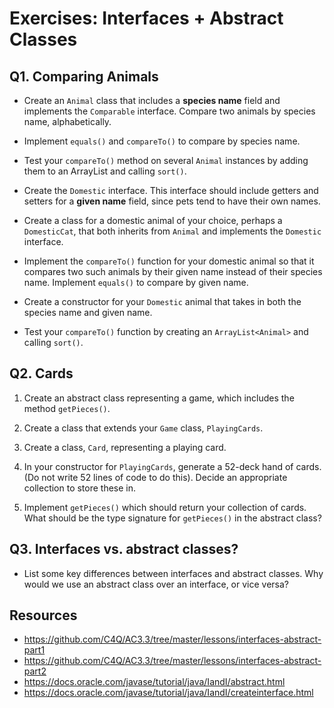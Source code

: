 # Exercises: Interfaces + Abstract Classes

## Q1. Comparing Animals

- Create an `Animal` class that includes a **species name** field and implements the `Comparable` interface. Compare two animals by species name, alphabetically.

- Implement `equals()` and `compareTo()` to compare by species name.

- Test your `compareTo()` method on several `Animal` instances by adding them to an ArrayList and calling `sort()`.

- Create the `Domestic` interface. This interface should include getters and setters for a **given name** field, since pets tend to have their own names.

- Create a class for a domestic animal of your choice, perhaps a `DomesticCat`, that both inherits from `Animal` and implements the `Domestic` interface.

- Implement the `compareTo()` function for your domestic animal so that it compares two such animals by their given name instead of their species name. Implement `equals()` to compare by given name.

- Create a constructor for your `Domestic` animal that takes in both the species name and given name.

- Test your `compareTo()` function by creating an `ArrayList<Animal>` and calling `sort()`.

## Q2. Cards

1. Create an abstract class representing a game, which includes the method `getPieces()`.

2. Create a class that extends your `Game` class, `PlayingCards`.

3. Create a class, `Card`, representing a playing card.

4. In your constructor for `PlayingCards`, generate a 52-deck hand of cards. (Do not write 52 lines of code to do this). Decide an appropriate collection to store these in.

5. Implement `getPieces()` which should return your collection of cards. What should be the type signature for `getPieces()` in the abstract class?

## Q3. Interfaces vs. abstract classes?

- List some key differences between interfaces and abstract classes. Why would we use an abstract class over an interface, or vice versa?

## Resources

- https://github.com/C4Q/AC3.3/tree/master/lessons/interfaces-abstract-part1
- https://github.com/C4Q/AC3.3/tree/master/lessons/interfaces-abstract-part2
- https://docs.oracle.com/javase/tutorial/java/IandI/abstract.html
- https://docs.oracle.com/javase/tutorial/java/IandI/createinterface.html
